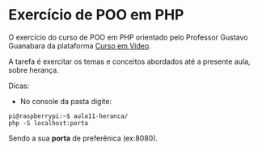 # Exercício de POO em PHP

O exercício do curso de POO em PHP orientado pelo Professor Gustavo Guanabara da plataforma [Curso em Vídeo](https://www.cursoemvideo.com/curso/php-poo/aulas/php-poo/modulos/heranca-parte-2-2/).

A tarefa é exercitar os temas e conceitos abordados até a presente aula, sobre herança.

Dicas:
- No console da pasta digite:
```console
pi@raspberrypi:~$ aula11-heranca/
php -S localhost:porta
```

Sendo a sua **porta** de preferênica (ex:8080).